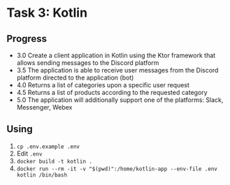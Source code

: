 # Task 3: Kotlin


## Progress

- 3.0 Create a client application in Kotlin using the Ktor framework that allows sending messages to the Discord platform
- 3.5 The application is able to receive user messages from the Discord platform directed to the application (bot)
- 4.0 Returns a list of categories upon a specific user request
- 4.5 Returns a list of products according to the requested category
- 5.0 The application will additionally support one of the platforms: Slack, Messenger, Webex

## Using

1. `cp .env.example .env`
2. Edit `.env`
3. `docker build -t kotlin .`
4. `docker run --rm -it -v "$(pwd)":/home/kotlin-app --env-file .env kotlin /bin/bash`